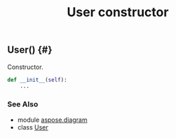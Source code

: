 ﻿---
title: User constructor
second_title: Aspose.Diagram for Python via .NET API References
description: 
type: docs
weight: 10
url: /python-net/aspose.diagram/user/__init__/
is_root: false
---

## User() {#}

Constructor.



```python
def __init__(self):
    ...
```





### See Also
* module [aspose.diagram](../../)
* class [User](/diagram/python-net/aspose.diagram/user)
